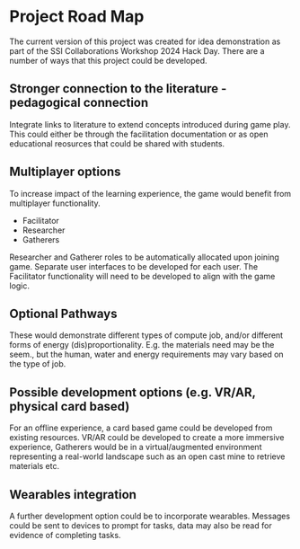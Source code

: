 # Project Road Map

The current version of this project was created for idea demonstration as part of the SSI Collaborations Workshop 2024 Hack Day.
There are a number of ways that this project could be developed.

## Stronger connection to the literature - pedagogical connection
Integrate links to literature to extend concepts introduced during game play.
This could either be through the facilitation documentation or as open educational reosurces that could be shared with students.

## Multiplayer options
To increase impact of the learning experience, the game would benefit from multiplayer functionality.
- Facilitator
- Researcher
- Gatherers

Researcher and Gatherer roles to be automatically allocated upon joining game.
Separate user interfaces to be developed for each user. The Facilitator functionality will need to be developed to align with the game logic.

## Optional Pathways
These would demonstrate different types of compute job, and/or different forms of energy (dis)proportionality.
E.g. the materials need may be the seem., but the human, water and energy requirements may vary based on the type of job.

## Possible development options (e.g. VR/AR, physical card based)
For an offline experience, a card based game could be developed from existing resources.
VR/AR could be developed to create a more immersive experience, Gatherers would be in a virtual/augmented environment representing a real-world landscape such as an open cast mine to retrieve materials etc.

## Wearables integration
A further development option could be to incorporate wearables. Messages could be sent to devices to prompt for tasks, data may also be read for evidence of completing tasks.

